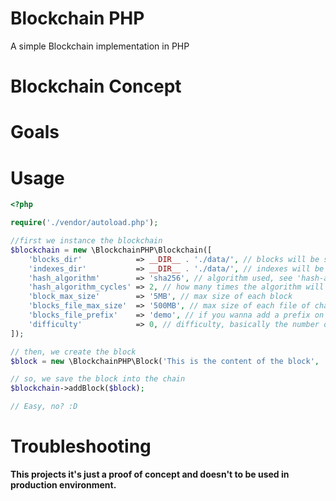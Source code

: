 # Blockchain PHP

A simple Blockchain implementation in PHP

Blockchain Concept
==================

Goals
=====

Usage
=====

```php
<?php

require('./vendor/autoload.php');

//first we instance the blockchain
$blockchain = new \BlockchainPHP\Blockchain([
    'blocks_dir'            => __DIR__ . './data/', // blocks will be saved here
    'indexes_dir'           => __DIR__ . './data/', // indexes will be saved here too
    'hash_algorithm'        => 'sha256', // algorithm used, see 'hash-algos' function
    'hash_algorithm_cycles' => 2, // how many times the algorithm will be run over the data
    'block_max_size'        => '5MB', // max size of each block
    'blocks_file_max_size'  => '500MB', // max size of each file of chain
    'blocks_file_prefix'    => 'demo', // if you wanna add a prefix on files names
    'difficulty'            => 0, // difficulty, basically the number of zeros at beginning of block's hash
]);

// then, we create the block
$block = new \BlockchainPHP\Block('This is the content of the block', 'hashofmerkleroot');

// so, we save the block into the chain
$blockchain->addBlock($block);

// Easy, no? :D

```

Troubleshooting
===============

**This projects it's just a proof of concept and doesn't to be used in production environment.**

